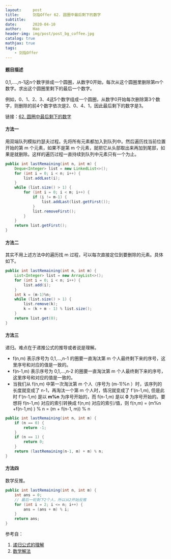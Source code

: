 ```yaml
---
layout:     post
title:      剑指Offer 62. 圆圈中最后剩下的数字
subtitle:   
date:       2020-04-10
author:     Hao
header-img: img/post/post_bg_coffee.jpg
catalog: true
mathjax: true
tags:
    - 剑指Offer
---
```


#### 题目描述

0,1,....,n-1这n个数字排成一个圆圈，从数字0开始，每次从这个圆圈里删除第m个数字。求出这个圆圈里剩下的最后一个数字。

例如，0、1、2、3、4这5个数字组成一个圆圈，从数字0开始每次删除第3个数字，则删除的前4个数字依次是2、0、4、1，因此最后剩下的数字是3。

链接：[62. 圆圈中最后剩下的数字](https://leetcode-cn.com/problems/yuan-quan-zhong-zui-hou-sheng-xia-de-shu-zi-lcof)

#### 方法一

用双端队列模拟约瑟夫过程。先将所有元素都加入到队列中。然后遍历找当前位置开始的第 m 个元素，如果不是第 m 个元素，就把它从头部取出来再加到尾部，如果是就删除。这样的遍历过程一直持续到队列中元素只有一个为止。

```java
public int lastRemaining(int n, int m) {
    Deque<Integer> list = new LinkedList<>();
    for (int i = 0; i < n; i++) {
        list.addLast(i);
    }
    while (list.size() > 1) {
        for (int i = 0; i < m; i++) {
            if (i != m-1) {
                list.addLast(list.getFirst());
            }
            list.removeFirst();
        }
    }
    return list.getFirst();
}
```

#### 方法二

其实不用上述方法中的遍历找 m 过程，可以每次直接定位到要删除的元素。具体如下。

```java
public int lastRemaining(int n, int m) {
    List<Integer> list = new ArrayList<>();
    for (int i = 0; i < n; i++) {
        list.add(i);
    }
    int k = (m-1)%n;
    while (list.size() > 1) {
        list.remove(k);
        k = (k + m - 1) % list.size();
    }
    return list.get(0);
}
```

#### 方法三

递归。难点在于递推公式的推导或者说是理解。
+ f(n,m) 表示序号为 0,1,...,n-1 的圈要一直淘汰第 m 个人最终剩下来的序号，这里序号和对应的值是一致的。
+ f(n-1,m) 表示序号为 0,1,...,n-2 的圈要一直淘汰第 m 个人最终剩下来的序号，这里序号和对应的值是一致的。
+ 当我们从 f(n,m) 中第一次淘汰第 m 个人（序号为 (m-1)%n ）时，该序列的长度就变成了 n-1，再淘汰一个第 m 个人时，情况就变成了 f'(n-1,m), 但是此时 f'(n-1,m) 是以 **m%n** 为序号开始的，而 f(n-1,m) 是以 **0** 为序号开始的。要想将 f(n-1,m) 对应的索引转换成 f(n,m) 对应的索引/值，则 f(n,m) = (m%n +f(n-1,m) ) % n = (m + f(n-1, m)) % n

```java
public int lastRemaining(int n, int m) {
    if (n == 0) {
        return -1;
    }
    if (n == 1) {
        return 0;
    }
    return (lastRemaining(n-1, m) + m) % n;
}
```

#### 方法四

数学反推。

```java
public int lastRemaining(int n, int m) {
    int ans = 0;
    // 最后一轮剩下2个人，所以从2开始反推
    for (int i = 2; i <= n; i++) {
        ans = (ans + m) % i;
    }
    return ans;
}
```

参考自：
1. [递归公式的理解](https://leetcode-cn.com/problems/yuan-quan-zhong-zui-hou-sheng-xia-de-shu-zi-lcof/solution/nan-dian-shi-di-gui-gong-shi-de-li-jie-by-piao-yi-/)
2. [数学解法](https://leetcode-cn.com/problems/yuan-quan-zhong-zui-hou-sheng-xia-de-shu-zi-lcof/solution/javajie-jue-yue-se-fu-huan-wen-ti-gao-su-ni-wei-sh/)